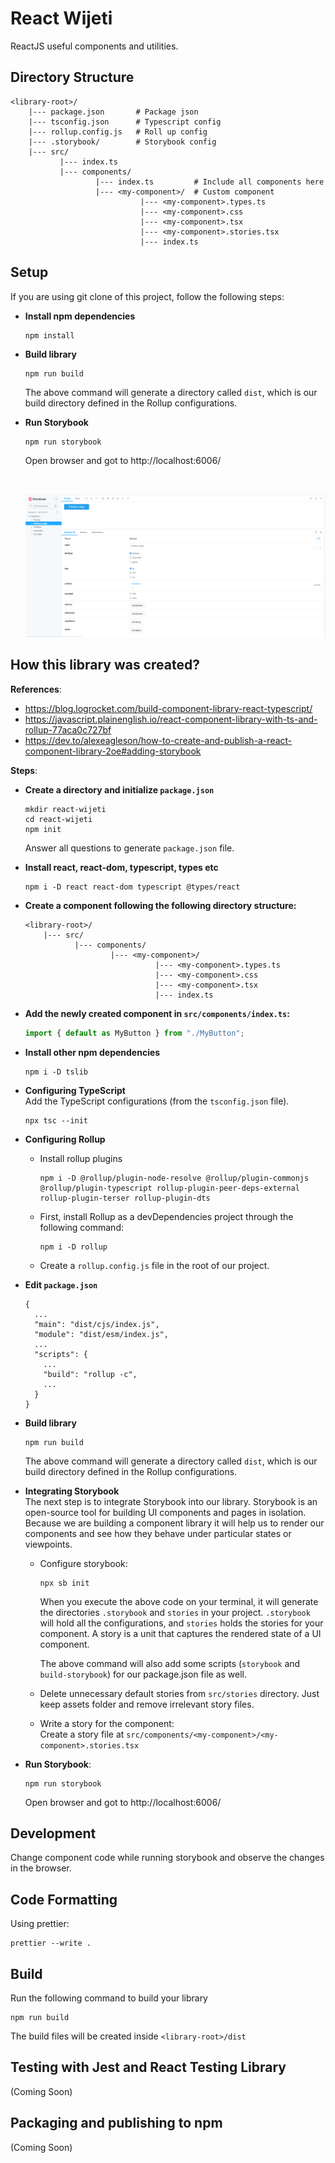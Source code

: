 # React Wijeti
ReactJS useful components and utilities.


## Directory Structure
```text
<library-root>/
    |--- package.json       # Package json
    |--- tsconfig.json      # Typescript config
    |--- rollup.config.js   # Roll up config
    |--- .storybook/        # Storybook config
    |--- src/
           |--- index.ts
           |--- components/
                   |--- index.ts         # Include all components here
                   |--- <my-component>/  # Custom component
                             |--- <my-component>.types.ts
                             |--- <my-component>.css
                             |--- <my-component>.tsx
                             |--- <my-component>.stories.tsx
                             |--- index.ts
```

## Setup
If you are using git clone of this project, follow the following steps:

- **Install npm dependencies**
  ```shell
  npm install
  ```

- **Build library**
  ```shell
  npm run build
  ```
  The above command will generate a directory called `dist`,
  which is our build directory defined in the Rollup configurations.

- **Run Storybook**
  ```shell
  npm run storybook
  ```
  Open browser and got to http://localhost:6006/

  <br/>

  ![Storybook](_docs/images/storybook-screenshot.png)


## How this library was created?
**References**:
- https://blog.logrocket.com/build-component-library-react-typescript/
- https://javascript.plainenglish.io/react-component-library-with-ts-and-rollup-77aca0c727bf
- https://dev.to/alexeagleson/how-to-create-and-publish-a-react-component-library-2oe#adding-storybook


**Steps**:
- **Create a directory and initialize `package.json`**
    ```shell
    mkdir react-wijeti
    cd react-wijeti
    npm init
    ```
  Answer all questions to generate `package.json` file.

- **Install react, react-dom, typescript, types etc**
    ```shell
    npm i -D react react-dom typescript @types/react
    ```

- **Create a component following the following directory structure:**
  ```text
  <library-root>/
      |--- src/
             |--- components/
                     |--- <my-component>/
                               |--- <my-component>.types.ts
                               |--- <my-component>.css
                               |--- <my-component>.tsx
                               |--- index.ts
  ```

- **Add the newly created component in `src/components/index.ts`:**
  ```typescript
  import { default as MyButton } from "./MyButton";
  ```

- **Install other npm dependencies**
  ```shell
  npm i -D tslib
  ```

- **Configuring TypeScript**
  <br/>Add the TypeScript configurations (from the `tsconfig.json` file).
  ```shell
  npx tsc --init
  ```

- **Configuring Rollup**
  - Install rollup plugins
    ```shell
    npm i -D @rollup/plugin-node-resolve @rollup/plugin-commonjs @rollup/plugin-typescript rollup-plugin-peer-deps-external rollup-plugin-terser rollup-plugin-dts
    ```

  - First, install Rollup as a devDependencies project through the following command:
    ```shell
    npm i -D rollup
    ```

  - Create a `rollup.config.js` file in the root of our project.

- **Edit `package.json`**
  ```text
  {
    ...
    "main": "dist/cjs/index.js",
    "module": "dist/esm/index.js",
    ...
    "scripts": {
      ...
      "build": "rollup -c",
      ...
    }
  }
  ```

- **Build library**
  ```shell
  npm run build
  ```
  The above command will generate a directory called `dist`,
  which is our build directory defined in the Rollup configurations.

- **Integrating Storybook**
  <br/>The next step is to integrate Storybook into our library. Storybook
  is an open-source tool for building UI components and pages in isolation.
  Because we are building a component library it will help us to render our
  components and see how they behave under particular states or viewpoints.

  - Configure storybook:
    ```shell
    npx sb init
    ```
    When you execute the above code on your terminal, it will generate the
    directories `.storybook` and `stories` in your project. `.storybook` will
    hold all the configurations, and `stories` holds the stories for your
    component. A story is a unit that captures the rendered state of a UI
    component.

    The above command will also add some scripts (`storybook` and `build-storybook`)
    for our package.json file as well.

  - Delete unnecessary default stories from `src/stories` directory. Just keep
    assets folder and remove irrelevant story files.

  - Write a story for the component:
    <br/>Create a story file at `src/components/<my-component>/<my-component>.stories.tsx`

- **Run Storybook**:
  ```shell
  npm run storybook
  ```
  Open browser and got to http://localhost:6006/


## Development
Change component code while running storybook and observe the changes in the browser.

## Code Formatting
Using prettier:
```shell
prettier --write .
```

## Build
Run the following command to build your library
```shell
npm run build
```
The build files will be created inside `<library-root>/dist`


## Testing with Jest and React Testing Library
(Coming Soon)


## Packaging and publishing to npm
(Coming Soon)

